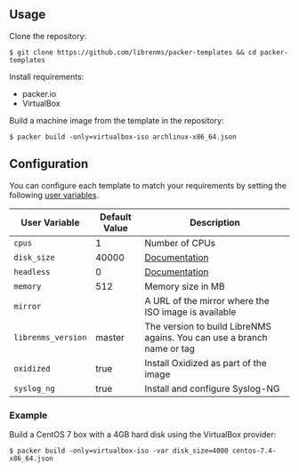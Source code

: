 
## Usage

Clone the repository:

    $ git clone https://github.com/librenms/packer-templates && cd packer-templates

Install requirements:

  - packer.io
  - VirtualBox

Build a machine image from the template in the repository:

    $ packer build -only=virtualbox-iso archlinux-x86_64.json

## Configuration

You can configure each template to match your requirements by setting the following [user variables](https://packer.io/docs/templates/user-variables.html).

 User Variable       | Default Value | Description
---------------------|---------------|----------------------------------------------------------------------------------------
 `cpus`              | 1             | Number of CPUs
 `disk_size`         | 40000         | [Documentation](https://packer.io/docs/builders/virtualbox-iso.html#disk_size)
 `headless`          | 0             | [Documentation](https://packer.io/docs/builders/virtualbox-iso.html#headless)
 `memory`            | 512           | Memory size in MB
 `mirror`            |               | A URL of the mirror where the ISO image is available
 `librenms_version`  | master        | The version to build LibreNMS agains. You can use a branch name or tag
 `oxidized`          | true          | Install Oxidized as part of the image
 `syslog_ng`         | true          | Install and configure Syslog-NG

### Example

Build a CentOS 7 box with a 4GB hard disk using the VirtualBox provider:

    $ packer build -only=virtualbox-iso -var disk_size=4000 centos-7.4-x86_64.json

